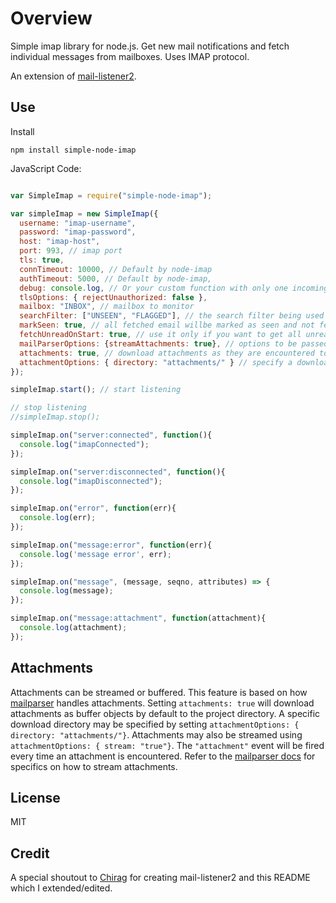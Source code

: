 # Overview

Simple imap library for node.js. Get new mail notifications and fetch individual messages from mailboxes. Uses IMAP protocol.

An extension of [mail-listener2](https://github.com/chirag04/mail-listener2).


## Use

Install

`npm install simple-node-imap`


JavaScript Code:


```javascript

var SimpleImap = require("simple-node-imap");

var simpleImap = new SimpleImap({
  username: "imap-username",
  password: "imap-password",
  host: "imap-host",
  port: 993, // imap port
  tls: true,
  connTimeout: 10000, // Default by node-imap
  authTimeout: 5000, // Default by node-imap,
  debug: console.log, // Or your custom function with only one incoming argument. Default: null
  tlsOptions: { rejectUnauthorized: false },
  mailbox: "INBOX", // mailbox to monitor
  searchFilter: ["UNSEEN", "FLAGGED"], // the search filter being used after an IDLE notification has been retrieved
  markSeen: true, // all fetched email willbe marked as seen and not fetched next time
  fetchUnreadOnStart: true, // use it only if you want to get all unread email on lib start. Default is `false`,
  mailParserOptions: {streamAttachments: true}, // options to be passed to mailParser lib.
  attachments: true, // download attachments as they are encountered to the project directory
  attachmentOptions: { directory: "attachments/" } // specify a download directory for attachments
});

simpleImap.start(); // start listening

// stop listening
//simpleImap.stop();

simpleImap.on("server:connected", function(){
  console.log("imapConnected");
});

simpleImap.on("server:disconnected", function(){
  console.log("imapDisconnected");
});

simpleImap.on("error", function(err){
  console.log(err);
});

simpleImap.on("message:error", function(err){
  console.log('message error', err);
});

simpleImap.on("message", (message, seqno, attributes) => {
  console.log(message);
});

simpleImap.on("message:attachment", function(attachment){
  console.log(attachment);
});

```

## Attachments

Attachments can be streamed or buffered. This feature is based on how [mailparser](https://github.com/andris9/mailparser#attachments) handles attachments.
Setting `attachments: true` will download attachments as buffer objects by default to the project directory.
A specific download directory may be specified by setting `attachmentOptions: { directory: "attachments/"}`.
Attachments may also be streamed using `attachmentOptions: { stream: "true"}`. The `"attachment"` event will be fired every time an attachment is encountered.
Refer to the [mailparser docs](https://github.com/andris9/mailparser#attachment-streaming) for specifics on how to stream attachments.

## License

MIT

## Credit

A special shoutout to [Chirag](https://github.com/chirag04) for creating mail-listener2 and this README which I extended/edited.